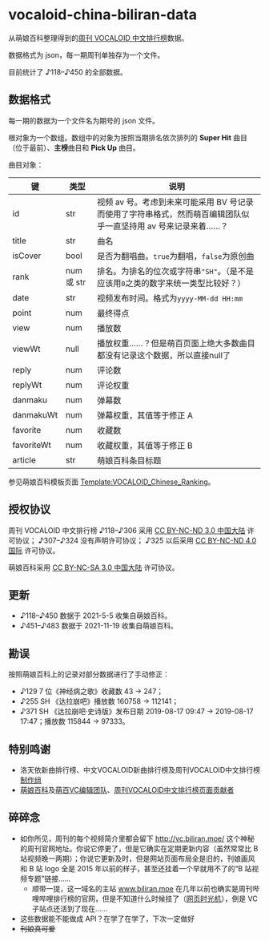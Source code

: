 # vocaloid-china-biliran-data
 
从萌娘百科整理得到的[周刊 VOCALOID 中文排行榜](https://space.bilibili.com/156489)数据。

数据格式为 json，每一期周刊单独存为一个文件。

目前统计了 ♪118–♪450 的全部数据。


## 数据格式

每一期的数据为一个文件名为期号的 json 文件。

根对象为一个数组。数组中的对象为按照当期排名依次排列的 **Super Hit** 曲目（位于最前）、**主榜**曲目和 **Pick Up** 曲目。

曲目对象：

| 键         | 类型  | 说明 |
|------------|------|------|
| id         | str  | 视频 av 号。考虑到未来可能采用 BV 号记录而使用了字符串格式，然而萌百编辑团队似乎一直坚持用 av 号来记录来着……？|
| title      | str  | 曲名 |
| isCover    | bool | 是否为翻唱曲。`true`为翻唱，`false`为原创曲 |
| rank       | num 或 str | 排名。为排名的位次或字符串`"SH"`。（是不是应该用`0`之类的数字来统一类型比较好？）|
| date       | str  | 视频发布时间。格式为`yyyy-MM-dd HH:mm` |
| point      | num  | 最终得点 |
| view       | num  | 播放数 |
| viewWt     | null | 播放权重……？但是萌百页面上绝大多数曲目都没有记录这个数据，所以直接null了 |
| reply      | num  | 评论数 |
| replyWt    | num  | 评论权重 |
| danmaku    | num  | 弹幕数 |
| danmakuWt  | num  | 弹幕权重，其值等于修正 A |
| favorite   | num  | 收藏数 |
| favoriteWt | num  | 收藏权重，其值等于修正 B |
| article    | str  | 萌娘百科条目标题 |

参见萌娘百科模板页面 [Template:VOCALOID_Chinese_Ranking](https://zh.moegirl.org.cn/Template:VOCALOID_Chinese_Ranking)。


## 授权协议

周刊 VOCALOID 中文排行榜 ♪118–♪306 采用 [CC BY-NC-ND 3.0 中国大陆](https://creativecommons.org/licenses/by-nc-nd/3.0/cn/) 许可协议；
♪307–♪324 没有声明许可协议；
♪325 以后采用 [CC BY-NC-ND 4.0 国际](https://creativecommons.org/licenses/by-nc-nd/4.0/deed.zh) 许可协议。

萌娘百科采用 [CC BY-NC-SA 3.0 中国大陆](https://creativecommons.org/licenses/by-nc-sa/3.0/cn/deed.zh) 许可协议。


## 更新

* ♪118–♪450 数据于 2021-5-5 收集自萌娘百科。
* ♪451–♪483 数据于 2021-11-19 收集自萌娘百科。


## 勘误

按照萌娘百科上的记录对部分数据进行了手动修正：

* ♪129 7 位《神经病之歌》收藏数 43 → 247；
* ♪255 SH 《达拉崩吧》播放数 160758 → 112141；
* ♪371 SH 《达拉崩吧·史诗版》发布日期 2019-08-17 09:47 → 2019-08-17 17:47；播放数 115844 → 97333。


## 特别鸣谢

* 洛天依新曲排行榜、中文VOCALOID新曲排行榜及周刊VOCALOID中文排行榜[制作组](https://zh.moegirl.org.cn/%E5%91%A8%E5%88%8AVOCALOID%E4%B8%AD%E6%96%87%E6%8E%92%E8%A1%8C%E6%A6%9C#%E5%88%B6%E4%BD%9C%E4%BA%BA%E5%91%98)
* [萌娘百科](https://zh.moegirl.org.cn/Mainpage)及[萌百VC编辑团队](https://zh.moegirl.org.cn/User:%E7%A9%BA%E7%BF%8A/%E8%90%8C%E7%99%BEVC%E7%BC%96%E8%BE%91%E5%9B%A2%E9%98%9F)、[周刊VOCALOID中文排行榜页面贡献者](https://zh.moegirl.org.cn/User:4O74Y74L74J7/%E5%91%A8%E5%88%8AVOCALOID%E4%B8%AD%E6%96%87%E6%8E%92%E8%A1%8C%E6%A6%9C)

## 碎碎念

* 如你所见，周刊的每个视频简介里都会留下 http://vc.biliran.moe/ 这个神秘的周刊官网地址。你说它停更了，但是它确实在定期更新内容（虽然常常比 B 站视频晚一两期）；你说它更新及时，但是网站页面布局全是旧的，刊娘画风和 B 站 logo 全是 2015 年以前的样子，甚至还挂着一个早就用不了的“B 站视频专题”链接……
    * 顺带一提，这一域名的主站 www.biliran.moe 在几年以前也确实是周刊哔哩哔哩排行榜的官网，但是不知道什么时候挂了（[网页时光机](https://web.archive.org/web/20151025211010/http://www.biliran.moe/)），倒是 VC 子站点还活到了现在……
* 这些数据能不能做成 API？在学了在学了，下次一定做好
* ~~刊娘真可爱~~